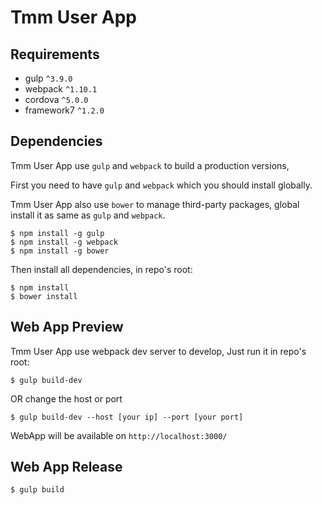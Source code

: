 Tmm User App
=============
## Requirements

* gulp `^3.9.0`
* webpack `^1.10.1`
* cordova `^5.0.0`
* framework7 `^1.2.0`

## Dependencies

Tmm User App use `gulp` and `webpack` to build a production versions,

First you need to have `gulp` and `webpack` which you should install globally.

Tmm User App also use `bower` to manage third-party packages, global install it as same as `gulp` and `webpack`.

```
$ npm install -g gulp
$ npm install -g webpack
$ npm install -g bower
```

Then install all dependencies, in repo's root:

```
$ npm install 
$ bower install
```

## Web App Preview

Tmm User App use webpack dev server to develop, Just run it in repo's root:

```
$ gulp build-dev
```

OR change the host or port

```
$ gulp build-dev --host [your ip] --port [your port]
```
WebApp will be available on `http://localhost:3000/`

## Web App Release

```
$ gulp build
```